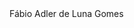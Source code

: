 <!DOCTYPE html>
<html lang="pt-br">
<head>
    <meta charset="UTF-8">
    <meta http-equiv="X-UA-Compatible" content="IE=edge">
    <meta name="viewport" content="width=device-width, initial-scale=1.0">
</head>
<style>.meu_nome {font_size:40px;}</style>
<body>
    <div class="meu_nome">
        Fábio Adler de Luna Gomes
    </div>
</body>
</html>